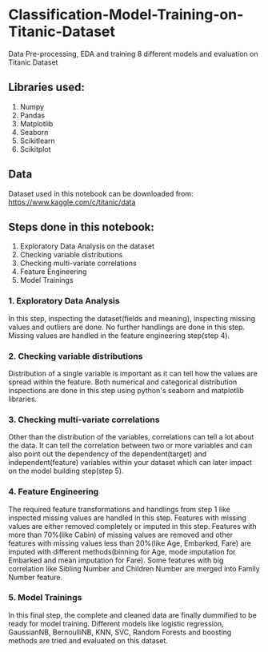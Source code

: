 # Classification-Model-Training-on-Titanic-Dataset
Data Pre-processing, EDA and training 8 different models and evaluation on Titanic Dataset

## Libraries used:
1. Numpy
2. Pandas
3. Matplotlib
4. Seaborn
5. Scikitlearn
6. Scikitplot

## Data
Dataset used in this notebook can be downloaded from: https://www.kaggle.com/c/titanic/data

## Steps done in this notebook:
1. Exploratory Data Analysis on the dataset
2. Checking variable distributions
3. Checking multi-variate correlations
4. Feature Engineering
5. Model Trainings

### 1. Exploratory Data Analysis
  In this step, inspecting the dataset(fields and meaning), inspecting missing values and outliers are done. No further handlings are done in this step. Missing values are handled in the feature engineering step(step 4). 
  
### 2. Checking variable distributions
  Distribution of a single variable is important as it can tell how the values are spread within the feature. Both numerical and categorical distribution inspections are done in this step using python's seaborn and matplotlib libraries.
  
### 3. Checking multi-variate correlations
  Other than the distribution of the variables, correlations can tell a lot about the data. It can tell the correlation between two or more variables and can also point out the dependency of the dependent(target) and independent(feature) variables within your dataset which can later impact on the model building step(step 5).
  
### 4. Feature Engineering
  The required feature transformations and handlings from step 1 like inspected missing values are handled in this step. Features with missing values are either removed completely or imputed in this step. Features with more than 70%(like Cabin) of missing values are removed and other features with missing values less than 20%(like Age, Embarked, Fare) are imputed with different methods(binning for Age, mode imputation for Embarked and mean imputation for Fare). Some features with big correlation like Sibling Number and Children Number are merged into Family Number feature. 
  
### 5. Model Trainings
   In this final step, the complete and cleaned data are finally dummified to be ready for model training. Different models like logistic regression, GaussianNB, BernoulliNB, KNN, SVC, Random Forests and boosting methods are tried and evaluated on this dataset. 

